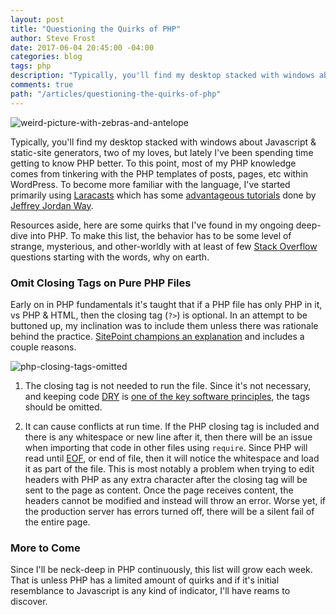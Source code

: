 ```yaml
---
layout: post
title: "Questioning the Quirks of PHP"
author: Steve Frost
date: 2017-06-04 20:45:00 -04:00
categories: blog
tags: php
description: "Typically, you'll find my desktop stacked with windows about Javascript & static-site generators, two of my loves, but lately I've been spending time getting to know PHP better. To this point, most of my PHP knowledge comes from tinkering with the PHP templates of posts, pages, etc within WordPress. To become more familiar with the language, I've started primarily using Laracasts which has some advantageous tutorials done by Jeffrey Jordan Way."
comments: true
path: "/articles/questioning-the-quirks-of-php"
---
```


![weird-picture-with-zebras-and-antelope](/img/blogs/quirksofphp1.jpg)

Typically, you'll find my desktop stacked with windows about Javascript & static-site generators, two of my loves, but lately I've been spending time getting to know PHP better. To this point, most of my PHP knowledge comes from tinkering with the PHP templates of posts, pages, etc within WordPress. To become more familiar with the language, I've started primarily using [Laracasts](https://laracasts.com) which has some [advantageous tutorials](https://laracasts.com/series/php-for-beginners) done by [Jeffrey Jordan Way](https://www.quora.com/Why-is-Jeffrey-Jordan-Way-such-an-awesome-kid).

Resources aside, here are some quirks that I've found in my ongoing deep-dive into PHP. To make this list, the behavior has to be some level of strange, mysterious, and other-worldly with at least of few [Stack Overflow](https://stackoverflow.com/documentation/php/topics) questions starting with the words, why on earth.

### Omit Closing Tags on Pure PHP Files
Early on in PHP fundamentals it's taught that if a PHP file has only PHP in it, vs PHP & HTML, then the closing tag (`?>`) is optional. In an attempt to be buttoned up, my inclination was to include them unless there was rationale behind the practice. [SitePoint champions an explanation](https://www.sitepoint.com/should-you-close-your-php-code-tags/) and includes a couple reasons.

![php-closing-tags-omitted](/img/blogs/quirksofphp2.jpg)

1. The closing tag is not needed to run the file. Since it's not necessary, and keeping code [DRY](https://en.wikipedia.org/wiki/Don%27t_repeat_yourself) is [one of the key software principles](https://code.tutsplus.com/tutorials/3-key-software-principles-you-must-understand--net-25161), the tags should be omitted.

2. It can cause conflicts at run time. If the PHP closing tag is included and there is any whitespace or new line after it, then there will be an issue when importing that code in other files using `require`. Since PHP will read until [EOF](https://stackoverflow.com/questions/2405818/does-eof-actually-exist), or end of file, then it will notice the whitespace and load it as part of the file. This is most notably a problem when trying to edit headers with PHP as any extra character after the closing tag will be sent to the page as content. Once the page receives content, the headers cannot be modified and instead will throw an error. Worse yet, if the production server has errors turned off, there will be a silent fail of the entire page. 

### More to Come

Since I'll be neck-deep in PHP continuously, this list will grow each week. That is unless PHP has a limited amount of quirks and if it's initial resemblance to Javascript is any kind of indicator, I'll have reams to discover.
